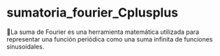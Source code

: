 # sumatoria_fourier_Cplusplus
📌La suma de Fourier es una herramienta matemática utilizada para representar una función periódica como una suma infinita de funciones sinusoidales.
